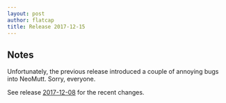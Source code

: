 ```yaml
---
layout: post
author: flatcap
title: Release 2017-12-15
---
```


## Notes

Unfortunately, the previous release introduced a couple of annoying bugs into NeoMutt.
Sorry, everyone.

See release [2017-12-08](https://www.neomutt.org/2017/12/08/release) for the recent changes.

